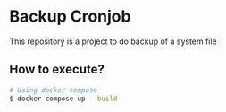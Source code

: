 # Backup Cronjob

This repository is a project to do backup of a system file

## How to execute?

```bash
# Using docker compose
$ docker compose up --build
```
